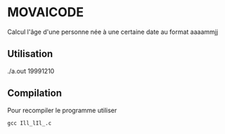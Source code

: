 # MOVAICODE
Calcul l'âge d'une personne née à une certaine date au format aaaammjj

## Utilisation

./a.out 19991210

## Compilation

Pour recompiler le programme utiliser
```
gcc Ill_lIl_.c
```
